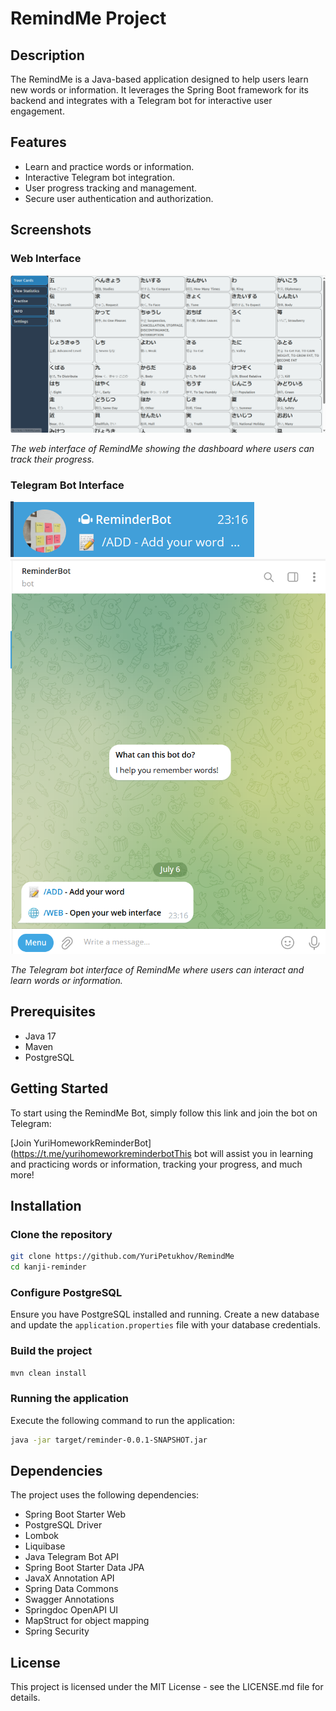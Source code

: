 # RemindMe Project

## Description
The RemindMe is a Java-based application designed to help users learn new words or information. It leverages the Spring Boot framework for its backend and integrates with a Telegram bot for interactive user engagement.

## Features
- Learn and practice words or information.
- Interactive Telegram bot integration.
- User progress tracking and management.
- Secure user authentication and authorization.

## Screenshots
### Web Interface
![RemindMe Web Interface](img.png)

*The web interface of RemindMe showing the dashboard where users can track their progress.*

### Telegram Bot Interface
![RemindMe Telegram Bot](img_1.png)
![RemindMe Telegram Bot](img_2.png)

*The Telegram bot interface of RemindMe where users can interact and learn words or information.*

## Prerequisites
- Java 17
- Maven
- PostgreSQL

## Getting Started

To start using the RemindMe Bot, simply follow this link and join the bot on Telegram:

[Join YuriHomeworkReminderBot](https://t.me/yurihomeworkreminderbotThis bot will assist you in learning and practicing words or information, tracking your progress, and much more!


## Installation

### Clone the repository
```bash
git clone https://github.com/YuriPetukhov/RemindMe
cd kanji-reminder
```

### Configure PostgreSQL
Ensure you have PostgreSQL installed and running. Create a new database and update the `application.properties` file with your database credentials.

### Build the project
```bash
mvn clean install
```

### Running the application
Execute the following command to run the application:
```bash
java -jar target/reminder-0.0.1-SNAPSHOT.jar
```

## Dependencies
The project uses the following dependencies:
- Spring Boot Starter Web
- PostgreSQL Driver
- Lombok
- Liquibase
- Java Telegram Bot API
- Spring Boot Starter Data JPA
- JavaX Annotation API
- Spring Data Commons
- Swagger Annotations
- Springdoc OpenAPI UI
- MapStruct for object mapping
- Spring Security

## License
This project is licensed under the MIT License - see the LICENSE.md file for details.